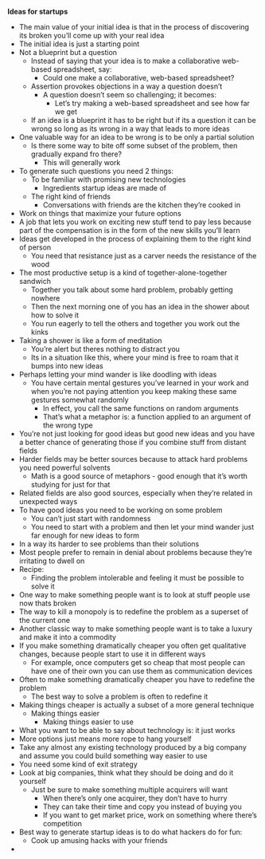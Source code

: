 **Ideas for startups**

- The main value of your initial idea is that in the process of discovering its broken you’ll come up with your real idea
- The initial idea is just a starting point
- Not a blueprint but a question
	- Instead of saying that your idea is to make a collaborative web-based spreadsheet, say:
		- Could one make a collaborative, web-based spreadsheet?
	- Assertion provokes objections in a way a question doesn’t
		- A question doesn’t seem so challenging; it becomes:
			- Let’s try making a web-based spreadsheet and see how far we get
	- If an idea is a blueprint it has to be right but if its a question it can be wrong so long as its wrong in a way that leads to more ideas
- One valuable way for an idea to be wrong is to be only a partial solution
	- Is there some way to bite off some subset of the problem, then gradually expand fro there?
		- This will generally work
- To generate such questions you need 2 things:
	- To be familiar with promising new technologies
		- Ingredients startup ideas are made of
	- The right kind of friends
		- Conversations with friends are the kitchen they’re cooked in
- Work on things that maximize your future options
- A job that lets you work on exciting new stuff tend to pay less because part of the compensation is in the form of the new skills you’ll learn
- Ideas get developed in the process of explaining them to the right kind of person
	- You need that resistance just as a carver needs the resistance of the wood
- The most productive setup is a kind of together-alone-together sandwich
	- Together you talk about some hard problem, probably getting nowhere
	- Then the next morning one of you has an idea in the shower about how to solve it
	- You run eagerly to tell the others and together you work out the kinks
- Taking a shower is like a form of meditation 
	- You’re alert but theres nothing to distract you
	- Its in a situation like this, where your mind is free to roam that it bumps into new ideas
- Perhaps letting your mind wander is like doodling with ideas
	- You have certain mental gestures you’ve learned in your work and when you’re not paying attention you keep making these same gestures somewhat randomly
		- In effect, you call the same functions on random arguments
		- That’s what a metaphor is: a function applied to an argument of the wrong type
- You’re not just looking for good ideas but good new ideas and you have a better chance of generating those if you combine stuff from distant fields
- Harder fields may be better sources because to attack hard problems you need powerful solvents
	- Math is a good source of metaphors - good enough that it’s worth studying for just for that
- Related fields are also good sources, especially when they’re related in unexpected ways 
- To have good ideas you need to be working on some problem
	- You can’t just start with randomness
	- You need to start with a problem and then let your mind wander just far enough for new ideas to form
- In a way its harder to see problems than their solutions
- Most people prefer to remain in denial about problems because they’re irritating to dwell on
- Recipe: 
	- Finding the problem intolerable and feeling it must be possible to solve it
- One way to make something people want is to look at stuff people use now thats broken
- The way to kill a monopoly is to redefine the problem as a superset of the current one
- Another classic way to make something people want is to take a luxury and make it into a commodity
- If you make something dramatically cheaper you often get qualitative changes, because people start to use it in different ways
	- For example, once computers get so cheap that most people can have one of their own you can use them as communication devices
- Often to make something dramatically cheaper you have to redefine the problem
	- The best way to solve a problem is often to redefine it
- Making things cheaper is actually a subset of a more general technique
	- Making things easier
		- Making things easier to use
- What you want to be able to say about technology is: it just works
- More options just means more rope to hang yourself
- Take any almost any existing technology produced by a big company and assume you could build something way easier to use
- You need some kind of exit strategy
- Look at big companies, think what they should be doing and do it yourself
	- Just be sure to make something multiple acquirers will want
		- When there’s only one acquirer, they don’t have to hurry
		- They can take their time and copy you instead of buying you
		- If you want to get market price, work on something where there’s competition
- Best way to generate startup ideas is to do what hackers do for fun:
	- Cook up amusing hacks with your friends
- 

